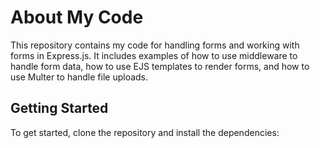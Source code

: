 # About My Code

This repository contains my code for handling forms and working with forms in Express.js. It includes examples of how to use middleware to handle form data, how to use EJS templates to render forms, and how to use Multer to handle file uploads.

## Getting Started

To get started, clone the repository and install the dependencies:
